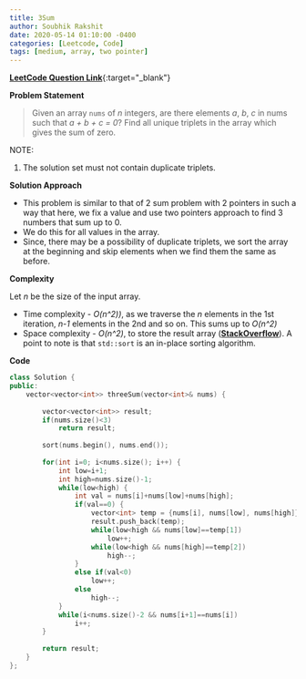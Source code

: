 ```yaml
---
title: 3Sum
author: Soubhik Rakshit
date: 2020-05-14 01:10:00 -0400
categories: [Leetcode, Code]
tags: [medium, array, two pointer]
---
```


[**LeetCode Question Link**](https://leetcode.com/problems/3sum/){:target="_blank"}

**Problem Statement**

> Given an array `nums` of _n_ integers, are there elements _a_, _b_, _c_ in nums such that _a + b + c = 0_? Find all unique triplets in the array which gives the sum of zero.

NOTE:
1. The solution set must not contain duplicate triplets.

**Solution Approach**

* This problem is similar to that of 2 sum problem with 2 pointers in such a way that here, we fix a value and use two pointers approach to find 3 numbers that sum up to 0.
* We do this for all values in the array.
* Since, there may be a possibility of duplicate triplets, we sort the array at the beginning and skip elements when we find them the same as before.

**Complexity**

Let _n_ be the size of the input array.
* Time complexity - _O(n^2))_, as we traverse the _n_ elements in the 1st iteration, _n-1_ elements in the 2nd and so on. This sums up to _O(n^2)_
* Space complexity - _O(n^2)_, to store the result array ([**StackOverflow**](https://stackoverflow.com/a/57641288)). A point to note is that `std::sort` is an in-place sorting algorithm.

**Code**

```c++
class Solution {
public:
    vector<vector<int>> threeSum(vector<int>& nums) {
        
        vector<vector<int>> result;
        if(nums.size()<3)
            return result;
        
        sort(nums.begin(), nums.end());
        
        for(int i=0; i<nums.size(); i++) {
            int low=i+1;
            int high=nums.size()-1;
            while(low<high) {
                int val = nums[i]+nums[low]+nums[high];
                if(val==0) {
                    vector<int> temp = {nums[i], nums[low], nums[high]};
                    result.push_back(temp);
                    while(low<high && nums[low]==temp[1])
                        low++;
                    while(low<high && nums[high]==temp[2])
                        high--;
                }
                else if(val<0)
                    low++;
                else
                    high--;
            }
            while(i<nums.size()-2 && nums[i+1]==nums[i])
                i++;
        }
        
        return result;
    }
};
```